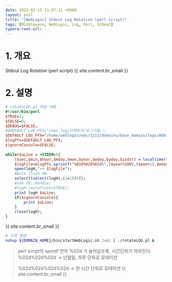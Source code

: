 ```yaml
---
date: 2022-02-15 11:57:12 +0900
layout: post
title: "[WebLogic] Stdout Log Rotation (perl script)"
tags: [Middleware, WebLogic, Log, Perl, Stdout]
typora-root-url: ..
---
```



# 1. 개요

Stdout Log Rotation (perl script)
{{ site.content.br_small }}


# 2. 설명

```perl
# rotateLOG.pl 파일 내용
#!/usr/bin/perl 
$TRUE=1; 
$FALSE=0; 
$DEBUG=$FALSE; 
#$DEFAULT_LOG_PFX="/was_log/디렉토리/로그이름.";
$DEFAULT_LOG_PFX="/home/weblogic/was/1213/domains/base_domain/logs/AdminServer/AdminServer.out."; 
$logPfx=$DEFAULT_LOG_PFX;
$ignoreConsole=$FALSE; ​ 
 
while($aLine = <STDIN>){
	($sec,$min,$hour,$mday,$mon,$year,$wday,$yday,$isdst) = localtime(time());
	$logFile=$logPfx.sprintf("%02d%02d%02d%",($year%100),($mon+1),$mday,$hour,$min,$sec); 
	open(logH,">> $logFile"); 
    #Auto flush ON
	select((select(logH),$|=1)[0]);
	#use IO::Handle;
	#logH->autoflush($TRUE);
	print logH $aLine;
	if($ignoreConsole){ 
		print $aLine;
	} 
	close(logH); 
}
```
{{ site.content.br_small }}
```sh
# 시작 방법
nohup ${DOMAIN_HOME}/bin/startWebLogic.sh 2>&1 | ./rotateLOG.pl &
```

> perl script의 sprintf 안의 %02d 가 늘어날수록, 시간단위가 작아진다. %02d%02d%02d -> 년월일, 하루 단위로 로테이션
>
> %02d%02d%02d%02d -> 한 시간 단위로 로테이션
{{ site.content.br_small }}
